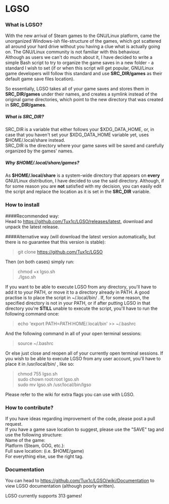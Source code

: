 LGSO
====

### What is LGSO?

With the new arrival of Steam games to the GNU/Linux platform, came the unorganized Windows-ish file-structure of the games, which got scattered all around your hard drive without you having a clue what is actually going on.
The GNU/Linux community is not familiar with this behaviour.  
Although as users we can't do much about it, I have decided to write a simple Bash script to try to organize the game saves in a new folder - a standard I wish to set (if or when this script will get popular, GNU/Linux game developers will follow this standard and use **SRC_DIR/games** as their default game save files location).  
  
So essentially, LGSO takes all of your game saves and stores them in **SRC_DIR/games** under their names, and creates a symlink instead of the original game directories, which point to the new directory that was created in **SRC_DIR/games**.

##### What is SRC_DIR?
SRC_DIR is a variable that either follows your $XDG_DATA_HOME, or, in case that you haven't set your $XDG_DATA_HOME variable yet, uses $HOME/.local/share instead.  
SRC_DIR is the directory where your game saves will be saved and carefully organized by the games' names.  

##### Why $HOME/.local/share/games?
As **$HOME/.local/share** is a system-wide directory that appears on **every** GNU/Linux distribution, I have decided to use the said directory. Although, if for some reason you are **not** satisfied with my decision, you can easily edit the script and replace the location as it is set in the **SRC_DIR** variable.

### How to install
####Recommended way:  
Head to <https://github.com/Tux1c/LGSO/releases/latest>, download and unpack the latest release.  
  
####Alternative way (will download the latest version automatically, but there is no guarantee that this version is stable):
> git clone https://github.com/Tux1c/LGSO  

Then (on both cases) simply run:
> chmod +x lgso.sh  
> ./lgso.sh

If you want to be able to execute LGSO from any directory, you'll have to add it to your PATH, or move it to a directory already in PATH.
A good practise is to place the script in ~/.local/bin/ . If, for some reason, the specified directory is not in your PATH, or if after putting LGSO in that directory you're **STILL** unable to execute the script, you'll have to run the following command once:
> echo 'export PATH=$PATH:$HOME/.local/bin' >> ~/.bashrc

And the following command in all of your open terminal sessions:
> source ~/.bashrc

Or else just close and reopen all of your currently open terminal sessions.
If you wish to be able to execute LGSO from any user account, you'll have to place it in /usr/local/bin/ , like so:
> chmod 755 lgso.sh  
> sudo chown root:root lgso.sh  
> sudo mv lgso.sh /usr/local/bin/lgso

Please refer to the wiki for extra flags you can use with LGSO.

### How to contribute?
If you have ideas regarding improvement of the code, please post a pull request.  
If you have a game save location to suggest, please use the "SAVE" tag and use the following structure:  
Name of the game:  
Platform (Steam, GOG, etc.):  
Full save location: (i.e. $HOME/game)  
For everything else, use the right tag.  
  
### Documentation
You can head to <https://github.com/Tux1c/LGSO/wiki/Documentation> to view LGSO documentation (although poorly written).
  
LGSO currently supports 313 games!
